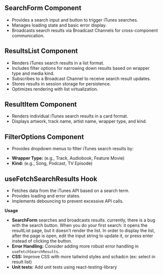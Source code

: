 ## SearchForm Component

- Provides a search input and button to trigger iTunes searches.
- Manages loading state and basic error display.
- Broadcasts search results via Broadcast Channels for cross-component communication.

## ResultsList Component

- Renders iTunes search results in a list format.
- Includes filter options for narrowing down results based on wrapper type and media kind.
- Subscribes to a Broadcast Channel to receive search result updates.
- Stores results in session storage for persistence.
- Optimizes rendering with list virtualization.

## ResultItem Component

- Renders individual iTunes search results in a card format.
- Displays artwork, track name, artist name, wrapper type, and kind.

## FilterOptions Component

- Provides dropdown menus to filter iTunes search results by:

* **Wrapper Type:** (e.g., Track, Audiobook, Feature Movie)
* **Kind:** (e.g., Song, Podcast, TV Episode)

## useFetchSearchResults Hook

- Fetches data from the iTunes API based on a search term.
- Provides loading and error states.
- Implements debouncing to prevent excessive API calls.

**Usage**

- **SearchForm** searches and broadcasts results.
  currently, there is a bug with the search button. When you do your first search: it opens the resultList page, but it doesn't render the list. In order to display the list, after the page is open, edit the input string to update it, or press enter instead of clicking the button.
- **Error Handling:** Consider adding more robust error handling in `useFetchSearchResults`.
- **CSS:** Improve CSS with more tailwind styles and schadcn (ex: select in result list)
- **Unit tests:** Add unit tests using react-testing-library
